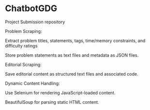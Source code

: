 # ChatbotGDG
Project Submission repository 

Problem Scraping:

Extract problem titles, statements, tags, time/memory constraints, and difficulty ratings

Store problem statements as text files and metadata as JSON files.


Editorial Scraping:

Save editorial content as structured text files and associated code.



Dynamic Content Handling:

Use Selenium for rendering JavaScript-loaded content.

BeautifulSoup for parsing static HTML content.